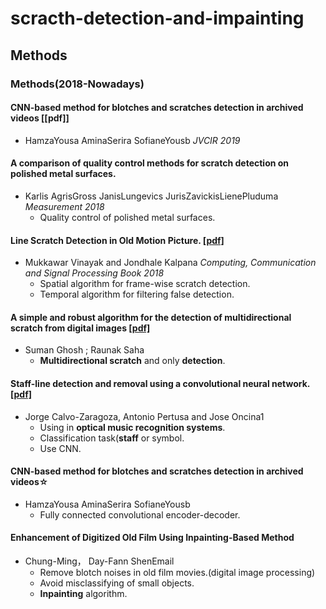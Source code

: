 # scracth-detection-and-impainting

## Methods
### Methods(2018-Nowadays) 

#### CNN-based method for blotches and scratches detection in archived videos [[pdf]]
- HamzaYousa AminaSerira SofianeYousb *JVCIR 2019*

#### A comparison of quality control methods for scratch detection on polished metal surfaces.
- Karlis AgrisGross JanisLungevics JurisZavickisLienePluduma *Measurement 2018*
  - Quality control of polished metal surfaces.

#### Line Scratch Detection in Old Motion Picture. [[pdf]](http://sci-hub.tw/https://link.springer.com/chapter/10.1007/978-981-13-1513-8_94)
- Mukkawar Vinayak and Jondhale Kalpana *Computing, Communication and Signal Processing Book 2018*
  - Spatial algorithm for frame-wise scratch detection.
  - Temporal algorithm for filtering false detection.

  
#### A simple and robust algorithm for the detection of multidirectional scratch from digital images [[pdf]](http://sci-hub.tw/https://ieeexplore.ieee.org/abstract/document/7050713)
- Suman Ghosh ; Raunak Saha
  - **Multidirectional scratch** and only **detection**. 

#### Staff-line detection and removal using a convolutional neural network. [[pdf]](http://sci-hub.tw/https://link.springer.com/article/10.1007/s00138-017-0844-4)
- Jorge Calvo-Zaragoza, Antonio Pertusa and Jose Oncina1
  - Using in **optical music recognition systems**.
  - Classification task(**staff** or symbol.
  - Use CNN.
  
  


  
#### CNN-based method for blotches and scratches detection in archived videos☆
- HamzaYousa AminaSerira SofianeYousb
  - Fully connected convolutional encoder-decoder.
  
#### Enhancement of Digitized Old Film Using Inpainting-Based Method
- Chung-Ming， Day-Fann ShenEmail
  - Remove blotch noises in old film movies.(digital image processing)
  - Avoid misclassifying of small objects.
  - **Inpainting** algorithm.
